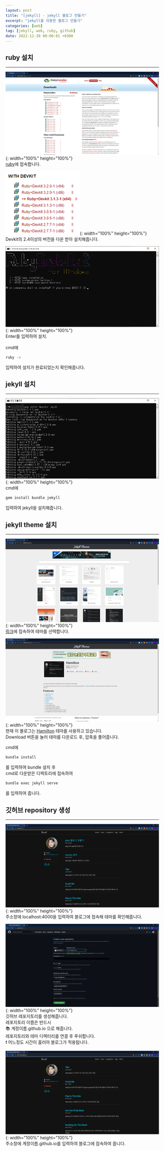 ```yaml
---
layout: post
title: "[jekyll] - jekyll 블로그 만들기"
excerpt: "jekyll을 이용한 블로그 만들기"
categories: [web]
tag: [jekyll, web, ruby, github]
date: 2022-12-30 00:00:01 +0300
---
```


## ruby 설치
-------------------------
![image](/assets/img/jekyll/ruby_home.png){: width="100%" height="100%"}<br>
[ruby](https://rubyinstaller.org/downloads//)에 접속합니다.

![image](/assets/img/jekyll/ruby_down.png){: width="100%" height="100%"}<br>
Devkit의 2.4이상의 버전을 다운 받아 설치해줍니다.<br>

![image](/assets/img/jekyll/ruby_install_1.png){: width="100%" height="100%"}<br>
Enter를 입력하여 설치.<br><br>
cmd에
```bash
ruby -v
```
입력하여 설치가 완료되었는지 확인해줍니다.<br>

## jekyll 설치
-------------------------
![image](/assets/img/jekyll/jekyll_install.jpg){: width="100%" height="100%"}<br>
cmd에
```bash
gem install bundle jekyll
```
입력하여 jekyll을 설치해줍니다.<br>

## jekyll theme 설치
------------------------
![image](/assets/img/jekyll/jekyll_theme_1.png){: width="100%" height="100%"}<br>
[링크](http://jekyllthemes.org/)에 접속하여 테마를 선텍합니다.<br>

![image](/assets/img/jekyll/jekyll_theme_2.png){: width="100%" height="100%"}<br>
현재 이 블로그는 [Hamilton](http://jekyllthemes.org/themes/hamilton/) 테마를 사용하고 있습니다.<br>
Download 버튼을 눌러 테마를 다운로드 후, 압축을 풀어줍니다.<br>

cmd에
```bash
bundle install
```
를 입력하여 bundle 설치 후<br>
cmd로 다운받은 디렉토리에 접속하여
```bash
bundle exec jekyll serve
```
를 입력하여 줍니다.<br>

## 깃허브 repository 생성
------------------------
![image](/assets/img/jekyll/localhost.png){: width="100%" height="100%"}<br>
주소창에 localhost:4000을 입력하여 블로그에 접속해 테마를 확인해줍니다.<br>

![image](/assets/img/jekyll/repository.png){: width="100%" height="100%"}<br>
깃허브 레포지토리를 생성해줍니다.<br>
레포지토리 이름은 반드시<br>
📚 계정이름.github.io 으로 해줍니다.<br>
레포지토리와 테마 디렉터리를 연결 후 푸쉬합니다.<br>
❗ 어느정도 시간이 흘러야 블로그가 적용됩니다.

![image](/assets/img/jekyll/blog_check.png){: width="100%" height="100%"}<br>
주소창에 계정이름.github.io를 입력하여 블로그에 접속하여 줍니다.<br>